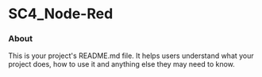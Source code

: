 SC4_Node-Red
============

### About

This is your project's README.md file. It helps users understand what your
project does, how to use it and anything else they may need to know.